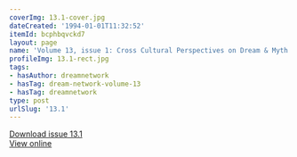 ```yaml
---
coverImg: 13.1-cover.jpg
dateCreated: '1994-01-01T11:32:52'
itemId: bcphbqvckd7
layout: page
name: 'Volume 13, issue 1: Cross Cultural Perspectives on Dream & Myth'
profileImg: 13.1-rect.jpg
tags:
- hasAuthor: dreamnetwork
- hasTag: dream-network-volume-13
- hasTag: dreamnetwork
type: post
urlSlug: '13.1'
---
```

<a href="../files/pdfs/Volume_13/13.1-Dream-Network_Volume-13_No-1.pdf" download="">Download issue 13.1</a><br><a href="../files/pdfs/Volume_13/13.1-Dream-Network_Volume-13_No-1.pdf">View online</a>